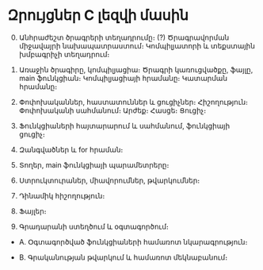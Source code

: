 # Զրույցներ C լեզվի մասին

0. Անհրաժեշտ ծրագրերի տեղադրումը։ (?) Ծրագրավորման միջավայրի նախապատրաստում։ Կոմպիլյատորի և տեքստային խմբագրիչի տեղադրում։

1. Առաջին ծրագիրը, կոմպիլյացիա։ Ծրագրի կառուցվածքը, ֆայլը, main ֆունկցիան։ Կոմպիլյացիայի հրամանը։ Կատարման հրամանը։ 

2. Փոփոխականներ, հաստատուններ և ցուցիչներ։ Հիշողություն։ Փոփոխականի սահմանում։ Արժեք։ Հասցե։ Ցուցիչ։

3. Ֆունկցիաների հայտարարում և սահմանում, ֆունկցիայի ցուցիչ։ 

4. Զանգվածներ և for հրաման։

5. Տողեր, main ֆունկցիայի պարամետրերը։

6. Ստրուկտուրաներ, միավորումներ, թվարկումներ։

7. Դինամիկ հիշողություն։

8. Ֆայլեր։

9. Գրադարանի ստեղծում և օգտագործում։



* A. Օգտագործված ֆունկցիաների համառոտ նկարագրություն։

* B. Գրականության թվարկում և համառոտ մեկնաբանում։

